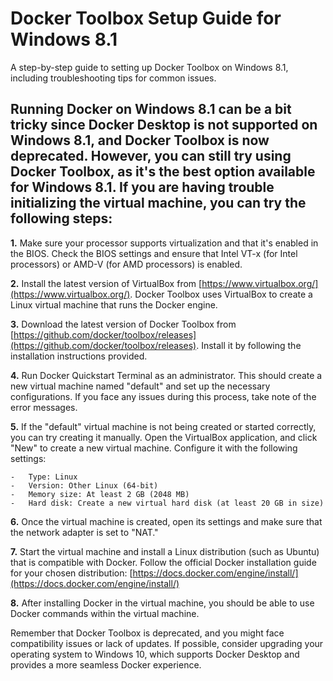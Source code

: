 # Docker Toolbox Setup Guide for Windows 8.1
A step-by-step guide to setting up Docker Toolbox on Windows 8.1, including troubleshooting tips for common issues.


## Running Docker on Windows 8.1 can be a bit tricky since Docker Desktop is not supported on Windows 8.1, and Docker Toolbox is now deprecated. However, you can still try using Docker Toolbox, as it's the best option available for Windows 8.1. If you are having trouble initializing the virtual machine, you can try the following steps:

**1.**  Make sure your processor supports virtualization and that it's enabled in the BIOS. Check the BIOS settings and ensure that Intel VT-x (for Intel processors) or AMD-V (for AMD processors) is enabled.
    
**2.**  Install the latest version of VirtualBox from [https://www.virtualbox.org/](https://www.virtualbox.org/). Docker Toolbox uses VirtualBox to create a Linux virtual machine that runs the Docker engine.
    
**3.**  Download the latest version of Docker Toolbox from [https://github.com/docker/toolbox/releases](https://github.com/docker/toolbox/releases). Install it by following the installation instructions provided.
    
**4.**  Run Docker Quickstart Terminal as an administrator. This should create a new virtual machine named "default" and set up the necessary configurations. If you face any issues during this process, take note of the error messages.
    
**5.**  If the "default" virtual machine is not being created or started correctly, you can try creating it manually. Open the VirtualBox application, and click "New" to create a new virtual machine. Configure it with the following settings:
    
    -   Type: Linux
    -   Version: Other Linux (64-bit)
    -   Memory size: At least 2 GB (2048 MB)
    -   Hard disk: Create a new virtual hard disk (at least 20 GB in size)
**6.**  Once the virtual machine is created, open its settings and make sure that the network adapter is set to "NAT."
    
**7.**  Start the virtual machine and install a Linux distribution (such as Ubuntu) that is compatible with Docker. Follow the official Docker installation guide for your chosen distribution: [https://docs.docker.com/engine/install/](https://docs.docker.com/engine/install/)
    
**8.**  After installing Docker in the virtual machine, you should be able to use Docker commands within the virtual machine.
    

Remember that Docker Toolbox is deprecated, and you might face compatibility issues or lack of updates. If possible, consider upgrading your operating system to Windows 10, which supports Docker Desktop and provides a more seamless Docker experience.
